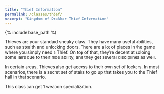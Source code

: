 ```yaml
---
title: "Thief Information"
permalink: /classes/thief/
excerpt: "Kingdom of Drakkar Thief Information"
---
```


{% include base_path %}

Thieves are your standard sneaky class. They have many useful abilities, such as stealth and unlocking doors. There are a lot of places in the game where you simply need a Thief. On top of that, they're decent at soloing some lairs due to their hide ability, and they get several disciplines as well.

In certain areas, Thieves also get access to their own set of lockers. In most scenarios, there is a secret set of stairs to go up that takes you to the Thief hall in that scenario.

This class can get 1 weapon specialization.
